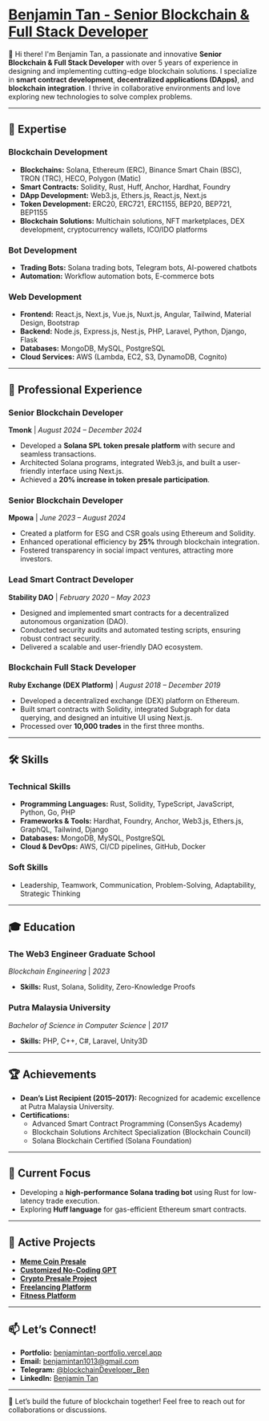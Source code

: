 # [Benjamin Tan - Senior Blockchain & Full Stack Developer](https://t.me/benjamintan)
👋 Hi there! I'm Benjamin Tan, a passionate and innovative **Senior Blockchain & Full Stack Developer** with over 5 years of experience in designing and implementing cutting-edge blockchain solutions. I specialize in **smart contract development**, **decentralized applications (DApps)**, and **blockchain integration**. I thrive in collaborative environments and love exploring new technologies to solve complex problems.

---

## 🚀 Expertise

### **Blockchain Development**
- **Blockchains:** Solana, Ethereum (ERC), Binance Smart Chain (BSC), TRON (TRC), HECO, Polygon (Matic)
- **Smart Contracts:** Solidity, Rust, Huff, Anchor, Hardhat, Foundry
- **DApp Development:** Web3.js, Ethers.js, React.js, Next.js
- **Token Development:** ERC20, ERC721, ERC1155, BEP20, BEP721, BEP1155
- **Blockchain Solutions:** Multichain solutions, NFT marketplaces, DEX development, cryptocurrency wallets, ICO/IDO platforms

### **Bot Development**
- **Trading Bots:** Solana trading bots, Telegram bots, AI-powered chatbots
- **Automation:** Workflow automation bots, E-commerce bots

### **Web Development**
- **Frontend:** React.js, Next.js, Vue.js, Nuxt.js, Angular, Tailwind, Material Design, Bootstrap
- **Backend:** Node.js, Express.js, Nest.js, PHP, Laravel, Python, Django, Flask
- **Databases:** MongoDB, MySQL, PostgreSQL
- **Cloud Services:** AWS (Lambda, EC2, S3, DynamoDB, Cognito)

---

## 💼 Professional Experience

### **Senior Blockchain Developer**
**Tmonk** | *August 2024 – December 2024*  
- Developed a **Solana SPL token presale platform** with secure and seamless transactions.
- Architected Solana programs, integrated Web3.js, and built a user-friendly interface using Next.js.
- Achieved a **20% increase in token presale participation**.

### **Senior Blockchain Developer**
**Mpowa** | *June 2023 – August 2024*  
- Created a platform for ESG and CSR goals using Ethereum and Solidity.
- Enhanced operational efficiency by **25%** through blockchain integration.
- Fostered transparency in social impact ventures, attracting more investors.

### **Lead Smart Contract Developer**
**Stability DAO** | *February 2020 – May 2023*  
- Designed and implemented smart contracts for a decentralized autonomous organization (DAO).
- Conducted security audits and automated testing scripts, ensuring robust contract security.
- Delivered a scalable and user-friendly DAO ecosystem.

### **Blockchain Full Stack Developer**
**Ruby Exchange (DEX Platform)** | *August 2018 – December 2019*  
- Developed a decentralized exchange (DEX) platform on Ethereum.
- Built smart contracts with Solidity, integrated Subgraph for data querying, and designed an intuitive UI using Next.js.
- Processed over **10,000 trades** in the first three months.

---

## 🛠️ Skills

### **Technical Skills**
- **Programming Languages:** Rust, Solidity, TypeScript, JavaScript, Python, Go, PHP
- **Frameworks & Tools:** Hardhat, Foundry, Anchor, Web3.js, Ethers.js, GraphQL, Tailwind, Django
- **Databases:** MongoDB, MySQL, PostgreSQL
- **Cloud & DevOps:** AWS, CI/CD pipelines, GitHub, Docker

### **Soft Skills**
- Leadership, Teamwork, Communication, Problem-Solving, Adaptability, Strategic Thinking

---

## 🎓 Education

### **The Web3 Engineer Graduate School**
*Blockchain Engineering* | *2023*  
- **Skills:** Rust, Solana, Solidity, Zero-Knowledge Proofs

### **Putra Malaysia University**
*Bachelor of Science in Computer Science* | *2017*  
- **Skills:** PHP, C++, C#, Laravel, Unity3D

---

## 🏆 Achievements

- **Dean’s List Recipient (2015–2017):** Recognized for academic excellence at Putra Malaysia University.
- **Certifications:**
  - Advanced Smart Contract Programming (ConsenSys Academy)
  - Blockchain Solutions Architect Specialization (Blockchain Council)
  - Solana Blockchain Certified (Solana Foundation)

---

## 🌟 Current Focus

- Developing a **high-performance Solana trading bot** using Rust for low-latency trade execution.
- Exploring **Huff language** for gas-efficient Ethereum smart contracts.
---

## 📂 Active Projects

- **[Meme Coin Presale](https://app.tmonk.net)**
- **[Customized No-Coding GPT](https://ollabot.com)**
- **[Crypto Presale Project](https://crypto-presale-project-multi-theme-multi-language.vercel.app/)**
- **[Freelancing Platform](https://freelancing-platform-six.vercel.app/)**
- **[Fitness Platform](https://fitness-platform-seven.vercel.app)**

---

## 📫 Let’s Connect!

- **Portfolio:** [benjamintan-portfolio.vercel.app](https://benjamintan-portfolio.vercel.app)
- **Email:** benjamintan1013@gmail.com
- **Telegram:** [@blockchainDeveloper_Ben](https://t.me/benjamintan)
- **LinkedIn:** [Benjamin Tan](https://www.linkedin.com/in/benjamin-tan-6bb000344/)
---

🚀 Let’s build the future of blockchain together! Feel free to reach out for collaborations or discussions.
